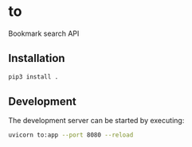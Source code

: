 # to
Bookmark search API

## Installation
```sh
pip3 install .
```

## Development
The development server can be started by executing:
```sh
uvicorn to:app --port 8080 --reload
```